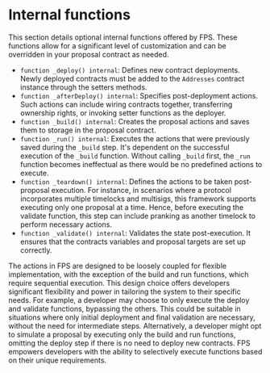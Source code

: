 # Internal functions

This section details optional internal functions offered by FPS. These functions
allow for a significant level of customization and can be overridden in your
proposal contract as needed.

-   `function _deploy() internal`: Defines new contract deployments. Newly deployed contracts must be added to the `Addresses` contract instance through the setters methods.
-   `function _afterDeploy() internal`: Specifies post-deployment actions. Such actions can include wiring contracts together, transferring ownership rights, or invoking setter functions as the deployer.
-   `function _build() internal`: Creates the proposal actions and saves them to storage in the proposal contract.
-   `function _run() internal`: Executes the actions that were previously saved during the `_build` step. It's dependent on the successful execution of the `_build` function. Without calling `_build` first, the `_run` function becomes ineffectual as there would be no predefined actions to execute.
-   `function _teardown() internal`: Defines the actions to be
    taken post-proposal execution. For instance, in scenarios where a protocol
    incorporates multiple timelocks and multisigs, this framework supports
    executing only one proposal at a time. Hence, before executing the validate
    function, this step can include pranking as another timelock to perform
    necessary actions.
-   `function _validate() internal`: Validates the state post-execution. It ensures that the contracts variables and proposal targets are set up correctly.

The actions in FPS are designed to be loosely coupled for flexible
implementation, with the exception of the build and run functions, which require
sequential execution. This design choice offers developers significant
flexibility and power in tailoring the system to their specific needs. For
example, a developer may choose to only execute the deploy and validate
functions, bypassing the others. This could be suitable in situations where only
initial deployment and final validation are necessary, without the need for
intermediate steps. Alternatively, a developer might opt to simulate a proposal
by executing only the build and run functions, omitting the deploy step if there
is no need to deploy new contracts. FPS empowers developers
with the ability to selectively execute functions based on their unique
requirements.
